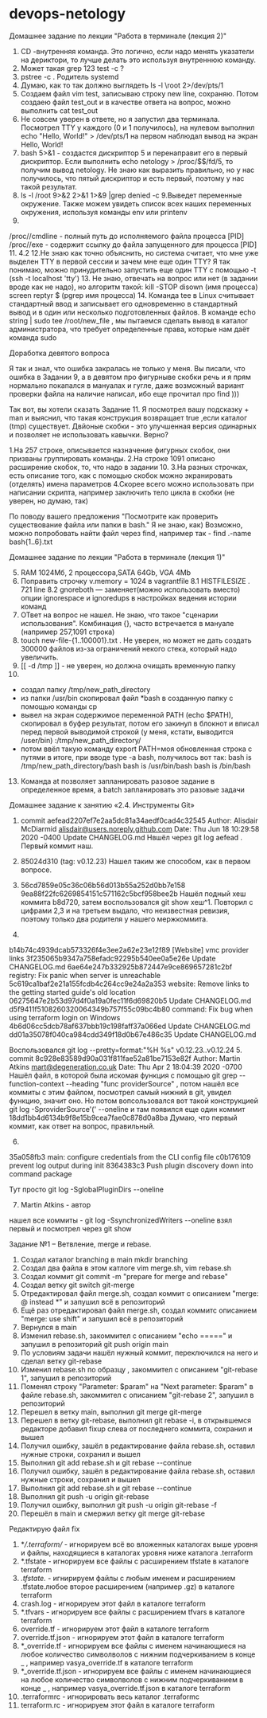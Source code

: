 # devops-netology

Домашнее задание по лекции "Работа в терминале (лекция 2)"

1. CD -внутренняя команда. Это логично, если надо менять указатели на дериктори, то лучше делать это используя внутреннюю команду.
2. Может такая grep 123 test -c ?
3. pstree -c . Родитель systemd
4. Думаю, как то так должно выглядеть ls -l \root 2>/dev/pts/1
5. Создаем файл vim test, записываю строку new line, сохраняю. Потом создаею файл test_out и в качестве ответа на вопрос,
можно выполнить cat <test>test_out
6. Не совсем уверен в ответе, но я запустил два терминала. Посмотрел TTY у каждого (0 и 1 получилось), на нулевом выполнил
echo "Hello, World!" > /dev/pts/1  на первом наблюдал вывод на экран Hello, World!
7. bash 5>&1 - создастся дискриптор 5 и перенаправит его в первый дискриптор. Если выполнить echo netology > /proc/$$/fd/5, то 
получим вывод netology. Не знаю как выразить правильно, но у нас получилось, что пятый дискриптор и есть первый, поэтому у нас такой результат.
8. ls -l /root 9>&2 2>&1 1>&9 |grep denied -c 
9.Выведет переменные окружение. Также можем увидеть список всех наших переменных окружения, используя команды env или printenv
10. 
/proc/<PID>/cmdline - полный путь до исполняемого файла процесса [PID] 
/proc/<PID>/exe - содержит ссылку до файла запущенного для процесса [PID]
11. 4.2
12.Не знаю как точно объяснить, но система считает, что мне уже выделен TTY в первой сессии и зачем мне еще один TTY? Я так понимаю,
можно принудительно запустить еще один TTY с помощью -t (ssh -t localhost 'tty')
13. Не знаю, отвечать на вопрос или нет (в задании вроде как не надо), но алгоритм такой: 
kill -STOP <PID>
disown (имя процесса)
screen
reptyr $ (pgrep имя процесса)
14. Команда tee в Linux считывает стандартный ввод и записывает его одновременно в стандартный вывод и в 
один или несколько подготовленных файлов. В команде echo string | sudo tee /root/new_file , мы пытаемся сделать вывод в каталог
администратора, что требует определенные права, которые нам даёт команда sudo


Доработка девятого вопроса

Я так и знал, что ошибка закралась не только у меня.
Вы писали, что ошибка в Задании 9, а в девятом про фигурныве скобки речь и я
прям нормально покапался в мануалах и гугле, даже возможный вариант проверки файла на наличие написал, ибо
еще прочитал про find )))

Так вот, вы хотели сказать Задание 11.
Я посмотрел вашу подсказку + man и выяснил, что такая конструкция возвращает true ,если каталог (tmp)
существует. Двйоные скобки - это улучшенная версия одинарных и позволяет не использовать кавычки.
Верно?


1.На 257 строке, описывается назначение фигурных скобок, они призваны группировать команды.
2.На строке 1091 описано расширение скобок, то, что надо в задании 10.
3.На разных строчках, есть описание того, как с помощью скобок можно экранировать (отделять) имена параметров
4.Скорее всего можно использовать при написании скрипта, например заключить тело цикла в скобки (не уверен, но думаю, так)

По поводу вашего предложения "Посмотрите как проверить существование файла или папки в bash."
Я не знаю, как) Возможно, можно попробовать найти файл через find, например так -  find .-name bash{1..6}.txt

Домашнее задание по лекции "Работа в терминале (лекция 1)"

5. RAM 1024Мб, 2 процессора,SATA 64Gb, VGA 4Mb
6. Поправить строчку v.memory = 1024 в vagrantfile
8.1 HISTFILESIZE  . 721 line
8.2 gnoreboth — заменяет(можно использовать вместо) опции ignorespace и ignoredups в настройках ведения истории команд
9. ОТвет на вопрос не нашел. Не знаю, что такое "сценарии использования". Комбинация {}, часто встречается в мануале 
(например 257,1091 строка)
10. touch new-file-{1..100001}.txt . Не уверен, но может не дать создать 300000 файлов из-за ограничений некого стека, который надо увеличить.
11. [[ -d /tmp ]] - не уверен, но должна очищать временную папку
12. 
- создал папку /tmp/new_path_directory
- из папки /usr/bin скопировал файл *bash в созданную папку с помощью команды cp
- вывел на экран содержимое переменной PATH (echo $PATH), скопировал в буфер результат, потом его закинул в блокнот и вписал перед первой 
выводимой строкой (у меня, кстати, выводится /user/bin)  :/tmp/new_path_directory/
-  потом ввёл такую команду export PATH=моя обновленная строка с путями
в итоге, при вводе type -a bash, получилось вот так:
bash is /tmp/new_path_directory/bash
bash is /usr/bin/bash
bash is /bin/bash
13. Команда at позволяет запланировать разовое задание в определенное время, 
а batch запланировать это разовые задачи





Домашнее задание к занятию «2.4. Инструменты Git»

1. commit aefead2207ef7e2aa5dc81a34aedf0cad4c32545
Author: Alisdair McDiarmid <alisdair@users.noreply.github.com>
Date:   Thu Jun 18 10:29:58 2020 -0400
    Update CHANGELOG.md
Нвшёл через git log aefead . Первый коммит наш.

2. 85024d310 (tag: v0.12.23) Нашел таким же способом, как в первом вопросе. 

3. 56cd7859e05c36c06b56d013b55a252d0bb7e158
   9ea88f22fc6269854151c571162c5bcf958bee2b
Нашёл подный хеш коммита b8d720, затем воспользовался git show хеш^1. Повторил с цифрами 2,3 и на третьем выдало, что 
неизвестная ревизия, поэтому только два родителя у нашего мержкоммита.
4. 
b14b74c4939dcab573326f4e3ee2a62e23e12f89 [Website] vmc provider links
3f235065b9347a758efadc92295b540ee0a5e26e Update CHANGELOG.md
6ae64e247b332925b872447e9ce869657281c2bf registry: Fix panic when server is unreachable
5c619ca1baf2e21a155fcdb4c264cc9e24a2a353 website: Remove links to the getting started guide's old location
06275647e2b53d97d4f0a19a0fec11f6d69820b5 Update CHANGELOG.md
d5f9411f5108260320064349b757f55c09bc4b80 command: Fix bug when using terraform login on Windows
4b6d06cc5dcb78af637bbb19c198faff37a066ed Update CHANGELOG.md
dd01a35078f040ca984cdd349f18d0b67e486c35 Update CHANGELOG.md

Воспользовался git log --pretty=format:"%H %s" v0.12.23..v0.12.24
5.
commit 8c928e83589d90a031f811fae52a81be7153e82f
Author: Martin Atkins <mart@degeneration.co.uk>
Date:   Thu Apr 2 18:04:39 2020 -0700
 Нашёл файл, в которой была искомая функция
 с помощью git grep --function-context --heading "func providerSource" , потом нашёл все коммиты с этим файлом,
посмотрел самый нижний в git, увидел функцию, значит оно.
Но потом вопсользовался вот такой конструкцией  git log -SproviderSource'(' --oneline и там появился еще один коммит
18dd1bb4d6134b9f8e15b9cea7fae0c878d0a8ba
Думаю, что первый коммит, как ответ на вопрос, правильный. 

6. 
35a058fb3 main: configure credentials from the CLI config file
c0b176109 prevent log output during init
8364383c3 Push plugin discovery down into command package

Тут просто git log -SglobalPluginDirs --oneline

7. Martin Atkins - автор

нашел все коммиты - git log -SsynchronizedWriters --oneline
взял первый и посмотрел через git show 

	













Задание №1 – Ветвление, merge и rebase.

1. Создал каталог branching в main mkdir branching
2. Создал два файла в этом катлоге vim merge.sh, vim rebase.sh
3. Создал коммит git commit -m "prepare for merge and rebase"
4. Создал ветку git switch git-merge
5. Отредактировал файл merge.sh, создал коммит с описанием "merge: @ instead *" и запушил всё в репозиторий
6. Ещё раз отредактировал файл merge.sh, создал коммитс описанием "merge: use shift" и запушил всё в репозиторий
7. Вернулся в main
8. Изменил rebase.sh, закоммител с описанием "echo =====" и запушил в репозиторий git push origin main
9. По условиям задачи нашёл нужный коммит, переключился на него и сделал ветку git-rebase
10. Изменил rebase.sh по образцу , закоммител с описанием "git-rebase 1", запушил в репозиторий
11. Поменял строку "Parameter: $param" на "Next parameter: $param" в файле rebase.sh, закоммител с описанием "git-rebase 2", запушил в репозиторий
12. Перешел в ветку main, выполнил git merge git-merge
13. Перешел в ветку git-rebase, выполнил git rebase -i, в открывшемся редакторе добавил fixup слева от последнего коммита, сохранил и вышел
14. Получил ошибку, зашёл в редактирование файла rebase.sh, оставил нужные строки, сохранил и вышел
15. Выполнил git add rebase.sh и git rebase --continue
16. Получил ошибку, зашёл в редактирование файла rebase.sh, оставил нужные строки, сохранил и вышел
17. Выполнил git add rebase.sh и git rebase --continue
18. Выполнил git push -u origin git-rebase
19. Получил ошибку, выполнил git push -u origin git-rebase -f
20. Перешёл в main и смержил ветку git merge git-rebase




Редактирую файл
fix

1. **/.terraform/* - игнорируем всё во вложенных каталогах выше уровня и файлы, находящиеся в каталогах уровня ниже каталога .terraform
2. *.tfstate - игнорируем все файлы с расширением tfstate в каталоге terraform
3. *.tfstate.* - игнирируем файлы с любым именем и расширением .tfstate.любое второе расширением (например .gz) в каталоге terraform
4. crash.log - игнорируем этот файл в каталоге terraform
5. *.tfvars - игнорируем все файлы с расширением tfvars в каталоге terraform
6. override.tf - игнорируем этот файл в каталоге terraform
7. override.tf.json - игнорируем этот файл в каталоге terraform
8. *_override.tf - игнорируем все файлы с именем начинающиеся на любое количество символволов 
   с нижним подчеркиванием в конце _ , например vasya_override.tf в каталоге terraform
9. *_override.tf.json - игнорируем все файлы с именем начинающиеся на любое количество символволов 
   с нижним подчеркиванием в конце _ , например vasya_override.tf.json в каталоге terraform
10. .terraformrc - игнорировать весь каталог .terraformc
11. terraform.rc - игнорируем этот файл в каталоге terraform